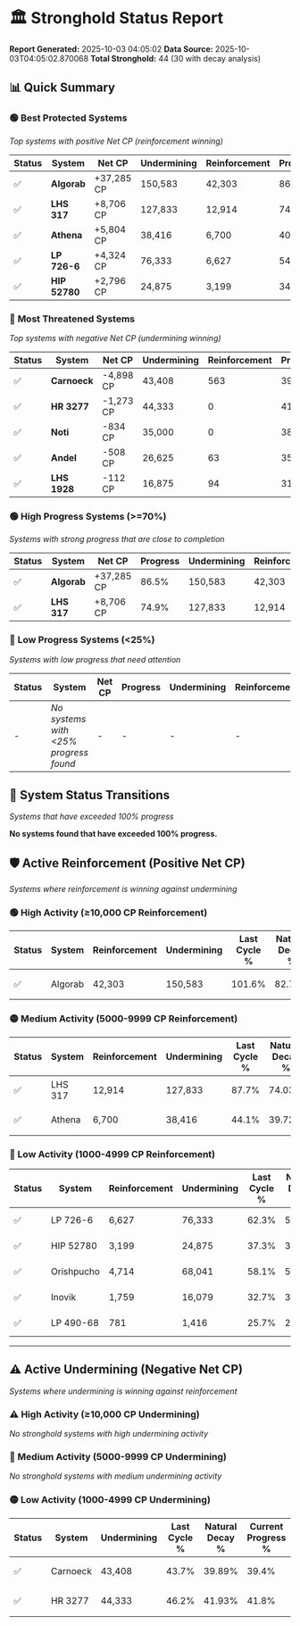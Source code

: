 # 🏛️ Stronghold Status Report

**Report Generated:** 2025-10-03 04:05:02
**Data Source:** 2025-10-03T04:05:02.870068
**Total Stronghold:** 44 (30 with decay analysis)

## 📊 Quick Summary

### 🟢 **Best Protected Systems**
*Top systems with positive Net CP (reinforcement winning)*

| Status | System | Net CP | Undermining | Reinforcement | Progress |
|--------|--------|--------|-------------|---------------|----------|
| ✅ | **Algorab** | +37,285 CP | 150,583 | 42,303 | 86.5% |
| ✅ | **LHS 317** | +8,706 CP | 127,833 | 12,914 | 74.9% |
| ✅ | **Athena** | +5,804 CP | 38,416 | 6,700 | 40.3% |
| ✅ | **LP 726-6** | +4,324 CP | 76,333 | 6,627 | 54.7% |
| ✅ | **HIP 52780** | +2,796 CP | 24,875 | 3,199 | 34.8% |

### 🔴 **Most Threatened Systems**
*Top systems with negative Net CP (undermining winning)*

| Status | System | Net CP | Undermining | Reinforcement | Progress |
|--------|--------|--------|-------------|---------------|----------|
| ✅ | **Carnoeck** | -4,898 CP | 43,408 | 563 | 39.4% |
| ✅ | **HR 3277** | -1,273 CP | 44,333 | 0 | 41.8% |
| ✅ | **Noti** | -834 CP | 35,000 | 0 | 38.3% |
| ✅ | **Andel** | -508 CP | 26,625 | 63 | 35.1% |
| ✅ | **LHS 1928** | -112 CP | 16,875 | 94 | 31.4% |

### 🟢 **High Progress Systems (>=70%)**
*Systems with strong progress that are close to completion*

| Status | System | Net CP | Progress | Undermining | Reinforcement |
|--------|--------|--------|----------|-------------|---------------|
| ✅ | **Algorab** | +37,285 CP | 86.5% | 150,583 | 42,303 |
| ✅ | **LHS 317** | +8,706 CP | 74.9% | 127,833 | 12,914 |

### 🔴 **Low Progress Systems (<25%)**
*Systems with low progress that need attention*

| Status | System | Net CP | Progress | Undermining | Reinforcement |
|--------|--------|--------|----------|-------------|---------------|
| - | *No systems with <25% progress found* | - | - | - | - |
## 🔄 System Status Transitions
*Systems that have exceeded 100% progress*

**No systems found that have exceeded 100% progress.**

## 🛡️ Active Reinforcement (Positive Net CP)
*Systems where reinforcement is winning against undermining*

### 🟢 High Activity (≥10,000 CP Reinforcement)

| Status | System | Reinforcement | Undermining | Last Cycle % | Natural Decay % | Current Progress % | Current CP | Net CP | Activity |
|--------|--------|---------------|-------------|--------------|-----------------|-------------------|------------|--------|----------|
| ✅ | Algorab | 42,303 | 150,583 | 101.6% | 82.77% | 86.5% | 865,000 | +37,285 | 🟢 High Reinforcement |

### 🟡 Medium Activity (5000-9999 CP Reinforcement)

| Status | System | Reinforcement | Undermining | Last Cycle % | Natural Decay % | Current Progress % | Current CP | Net CP | Activity |
|--------|--------|---------------|-------------|--------------|-----------------|-------------------|------------|--------|----------|
| ✅ | LHS 317 | 12,914 | 127,833 | 87.7% | 74.03% | 74.9% | 749,000 | +8,706 | 🟡 Medium Reinforcement |
| ✅ | Athena | 6,700 | 38,416 | 44.1% | 39.72% | 40.3% | 402,999 | +5,804 | 🟡 Medium Reinforcement |

### 🔴 Low Activity (1000-4999 CP Reinforcement)

| Status | System | Reinforcement | Undermining | Last Cycle % | Natural Decay % | Current Progress % | Current CP | Net CP | Activity |
|--------|--------|---------------|-------------|--------------|-----------------|-------------------|------------|--------|----------|
| ✅ | LP 726-6 | 6,627 | 76,333 | 62.3% | 54.27% | 54.7% | 547,000 | +4,324 | 🔵 Low Reinforcement |
| ✅ | HIP 52780 | 3,199 | 24,875 | 37.3% | 34.52% | 34.8% | 348,000 | +2,796 | 🔵 Low Reinforcement |
| ✅ | Orishpucho | 4,714 | 68,041 | 58.1% | 51.04% | 51.3% | 513,000 | +2,602 | 🔵 Low Reinforcement |
| ✅ | Inovik | 1,759 | 16,079 | 32.7% | 30.97% | 31.1% | 311,000 | +1,253 | 🔵 Low Reinforcement |
| ✅ | LP 490-68 | 781 | 1,416 | 25.7% | 25.48% | 25.6% | 256,000 | +1,159 | 🔵 Low Reinforcement |


---

## ⚠️ Active Undermining (Negative Net CP)
*Systems where undermining is winning against reinforcement*

### ⚠️ High Activity (≥10,000 CP Undermining)

*No stronghold systems with high undermining activity*

### 🔶 Medium Activity (5000-9999 CP Undermining)

*No stronghold systems with medium undermining activity*

### 🟡 Low Activity (1000-4999 CP Undermining)

| Status | System | Undermining | Last Cycle % | Natural Decay % | Current Progress % | Reinforcement | Current CP | Net CP | Activity |
|--------|--------|-------------|--------------|-----------------|-------------------|---------------|------------|--------|----------|
| ✅ | Carnoeck | 43,408 | 43.7% | 39.89% | 39.4% | 563 | 393,999 | -4,898 | 🟡 Low Undermining |
| ✅ | HR 3277 | 44,333 | 46.2% | 41.93% | 41.8% | 0 | 418,000 | -1,273 | 🟡 Low Undermining |
